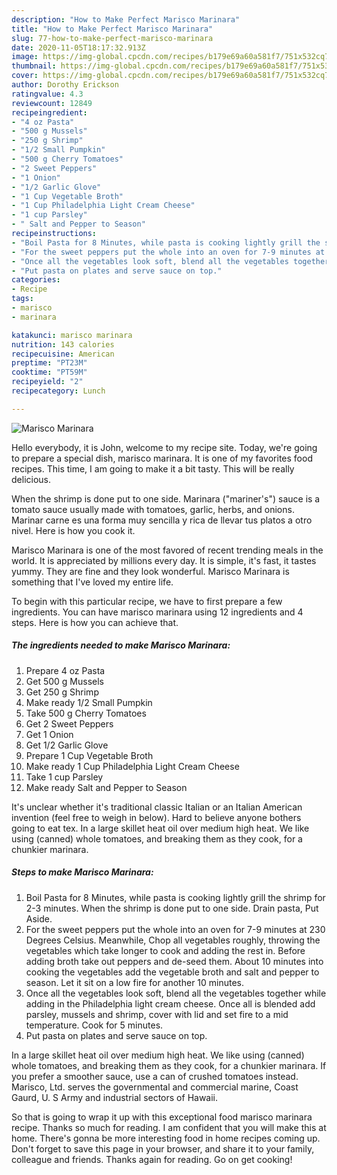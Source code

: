 ```yaml
---
description: "How to Make Perfect Marisco Marinara"
title: "How to Make Perfect Marisco Marinara"
slug: 77-how-to-make-perfect-marisco-marinara
date: 2020-11-05T18:17:32.913Z
image: https://img-global.cpcdn.com/recipes/b179e69a60a581f7/751x532cq70/marisco-marinara-recipe-main-photo.jpg
thumbnail: https://img-global.cpcdn.com/recipes/b179e69a60a581f7/751x532cq70/marisco-marinara-recipe-main-photo.jpg
cover: https://img-global.cpcdn.com/recipes/b179e69a60a581f7/751x532cq70/marisco-marinara-recipe-main-photo.jpg
author: Dorothy Erickson
ratingvalue: 4.3
reviewcount: 12849
recipeingredient:
- "4 oz Pasta"
- "500 g Mussels"
- "250 g Shrimp"
- "1/2 Small Pumpkin"
- "500 g Cherry Tomatoes"
- "2 Sweet Peppers"
- "1 Onion"
- "1/2 Garlic Glove"
- "1 Cup Vegetable Broth"
- "1 Cup Philadelphia Light Cream Cheese"
- "1 cup Parsley"
- " Salt and Pepper to Season"
recipeinstructions:
- "Boil Pasta for 8 Minutes, while pasta is cooking lightly grill the shrimp for 2-3 minutes. When the shrimp is done put to one side. Drain pasta, Put Aside."
- "For the sweet peppers put the whole into an oven for 7-9 minutes at 230 Degrees Celsius. Meanwhile, Chop all vegetables roughly, throwing the vegetables which take longer to cook and adding the rest in. Before adding broth take out peppers and de-seed them. About 10 minutes into cooking the vegetables add the vegetable broth and salt and pepper to season. Let it sit on a low fire for another 10 minutes."
- "Once all the vegetables look soft, blend all the vegetables together while adding in the Philadelphia light cream cheese. Once all is blended add parsley, mussels and shrimp, cover with lid and set fire to a mid temperature. Cook for 5 minutes."
- "Put pasta on plates and serve sauce on top."
categories:
- Recipe
tags:
- marisco
- marinara

katakunci: marisco marinara 
nutrition: 143 calories
recipecuisine: American
preptime: "PT23M"
cooktime: "PT59M"
recipeyield: "2"
recipecategory: Lunch

---
```



![Marisco Marinara](https://img-global.cpcdn.com/recipes/b179e69a60a581f7/751x532cq70/marisco-marinara-recipe-main-photo.jpg)

Hello everybody, it is John, welcome to my recipe site. Today, we're going to prepare a special dish, marisco marinara. It is one of my favorites food recipes. This time, I am going to make it a bit tasty. This will be really delicious.

When the shrimp is done put to one side. Marinara (&#34;mariner&#39;s&#34;) sauce is a tomato sauce usually made with tomatoes, garlic, herbs, and onions. Marinar carne es una forma muy sencilla y rica de llevar tus platos a otro nivel. Here is how you cook it.

Marisco Marinara is one of the most favored of recent trending meals in the world. It is appreciated by millions every day. It is simple, it's fast, it tastes yummy. They are fine and they look wonderful. Marisco Marinara is something that I've loved my entire life.


To begin with this particular recipe, we have to first prepare a few ingredients. You can have marisco marinara using 12 ingredients and 4 steps. Here is how you can achieve that.

<!--inarticleads1-->

##### The ingredients needed to make Marisco Marinara:

1. Prepare 4 oz Pasta
1. Get 500 g Mussels
1. Get 250 g Shrimp
1. Make ready 1/2 Small Pumpkin
1. Take 500 g Cherry Tomatoes
1. Get 2 Sweet Peppers
1. Get 1 Onion
1. Get 1/2 Garlic Glove
1. Prepare 1 Cup Vegetable Broth
1. Make ready 1 Cup Philadelphia Light Cream Cheese
1. Take 1 cup Parsley
1. Make ready  Salt and Pepper to Season


It&#39;s unclear whether it&#39;s traditional classic Italian or an Italian American invention (feel free to weigh in below). Hard to believe anyone bothers going to eat tex. In a large skillet heat oil over medium high heat. We like using (canned) whole tomatoes, and breaking them as they cook, for a chunkier marinara. 

<!--inarticleads2-->

##### Steps to make Marisco Marinara:

1. Boil Pasta for 8 Minutes, while pasta is cooking lightly grill the shrimp for 2-3 minutes. When the shrimp is done put to one side. Drain pasta, Put Aside.
1. For the sweet peppers put the whole into an oven for 7-9 minutes at 230 Degrees Celsius. Meanwhile, Chop all vegetables roughly, throwing the vegetables which take longer to cook and adding the rest in. Before adding broth take out peppers and de-seed them. About 10 minutes into cooking the vegetables add the vegetable broth and salt and pepper to season. Let it sit on a low fire for another 10 minutes.
1. Once all the vegetables look soft, blend all the vegetables together while adding in the Philadelphia light cream cheese. Once all is blended add parsley, mussels and shrimp, cover with lid and set fire to a mid temperature. Cook for 5 minutes.
1. Put pasta on plates and serve sauce on top.


In a large skillet heat oil over medium high heat. We like using (canned) whole tomatoes, and breaking them as they cook, for a chunkier marinara. If you prefer a smoother sauce, use a can of crushed tomatoes instead. Marisco, Ltd. serves the governmental and commercial marine, Coast Gaurd, U. S Army and industrial sectors of Hawaii. 

So that is going to wrap it up with this exceptional food marisco marinara recipe. Thanks so much for reading. I am confident that you will make this at home. There's gonna be more interesting food in home recipes coming up. Don't forget to save this page in your browser, and share it to your family, colleague and friends. Thanks again for reading. Go on get cooking!
